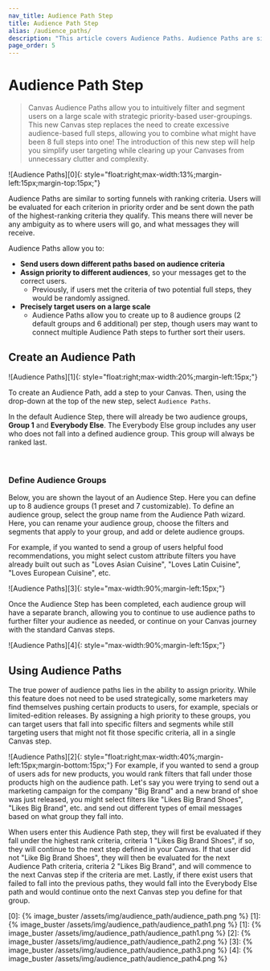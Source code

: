 ```yaml
---
nav_title: Audience Path Step
title: Audience Path Step
alias: /audience_paths/
description: "This article covers Audience Paths. Audience Paths are similar to a sorting funnel with ranking criteria. Users will be evaluated for each criterion in priority order, so there is no ambiguity as to where users will go. Users will always be sent down the path of the highest-ranking criteria for which they qualify."
page_order: 5
---
```


# Audience Path Step

> Canvas Audience Paths allow you to intuitively filter and segment users on a large scale with strategic priority-based user-groupings. This new Canvas step replaces the need to create excessive audience-based full steps, allowing you to combine what might have been 8 full steps into one! The introduction of this new step will help you simplify user targeting while clearing up your Canvases from unnecessary clutter and complexity. 

![Audience Paths][0]{: style="float:right;max-width:13%;margin-left:15px;margin-top:15px;"}

Audience Paths are similar to sorting funnels with ranking criteria. Users will be evaluated for each criterion in priority order and be sent down the path of the highest-ranking criteria they qualify. This means there will never be any ambiguity as to where users will go, and what messages they will receive. 

Audience Paths allow you to:
- __Send users down different paths based on audience criteria__
- __Assign priority to different audiences__, so your messages get to the correct users. 
  - Previously, if users met the criteria of two potential full steps, they would be randomly assigned. 
- __Precisely target users on a large scale__
  - Audience Paths allow you to create up to 8 audience groups (2 default groups and 6 additional) per step, though users may want to connect multiple Audience Path steps to further sort their users. 

## Create an Audience Path
![Audience Paths][1]{: style="float:right;max-width:20%;margin-left:15px;"}

To create an Audience Path, add a step to your Canvas. Then, using the drop-down at the top of the new step, select `Audience Paths`.

In the default Audience Step, there will already be two audience groups, __Group 1__ and __Everybody Else__. The Everybody Else group includes any user who does not fall into a defined audience group. This group will always be ranked last.
<br><br><br>

### Define Audience Groups

Below, you are shown the layout of an Audience Step. Here you can define up to 8 audience groups (1 preset and 7 customizable). To define an audience group, select the group name from the Audience Path wizard. Here, you can rename your audience group, choose the filters and segments that apply to your group, and add or delete audience groups.

For example, if you wanted to send a group of users helpful food recommendations, you might select custom attribute filters you have already built out such as "Loves Asian Cuisine", "Loves Latin Cuisine", "Loves European Cuisine", etc. 

![Audience Paths][3]{: style="max-width:90%;margin-left:15px;"}

Once the Audience Step has been completed, each audience group will have a separate branch, allowing you to continue to use audience paths to further filter your audience as needed, or continue on your Canvas journey with the standard Canvas steps. 

![Audience Paths][4]{: style="max-width:90%;margin-left:15px;"}

## Using Audience Paths

The true power of audience paths lies in the ability to assign priority. While this feature does not need to be used strategically, some marketers may find themselves pushing certain products to users, for example, specials or limited-edition releases. By assigning a high priority to these groups, you can target users that fall into specific filters and segments while still targeting users that might not fit those specific criteria, all in a single Canvas step.

![Audience Paths][2]{: style="float:right;max-width:40%;margin-left:15px;margin-bottom:15px;"}
For example, if you wanted to send a group of users ads for new products, you would rank filters that fall under those products high on the audience path. Let's say you were trying to send out a marketing campaign for the company "Big Brand" and a new brand of shoe was just released, you might select filters like "Likes Big Brand Shoes", "Likes Big Brand", etc. and send out different types of email messages based on what group they fall into. 

When users enter this Audience Path step, they will first be evaluated if they fall under the highest rank criteria, criteria 1 "Likes Big Brand Shoes", if so, they will continue to the next step defined in your Canvas. If that user did not "Like Big Brand Shoes", they will then be evaluated for the next Audience Path criteria, criteria 2 "Likes Big Brand", and will commence to the next Canvas step if the criteria are met. Lastly, if there exist users that failed to fall into the previous paths, they would fall into the Everybody Else path and would continue onto the next Canvas step you define for that group. 

[0]: {% image_buster /assets/img/audience_path/audience_path.png %}
[1]: {% image_buster /assets/img/audience_path/audience_path1.png %}
[1]: {% image_buster /assets/img/audience_path/audience_path1.png %}
[2]: {% image_buster /assets/img/audience_path/audience_path2.png %}
[3]: {% image_buster /assets/img/audience_path/audience_path3.png %}
[4]: {% image_buster /assets/img/audience_path/audience_path4.png %}

